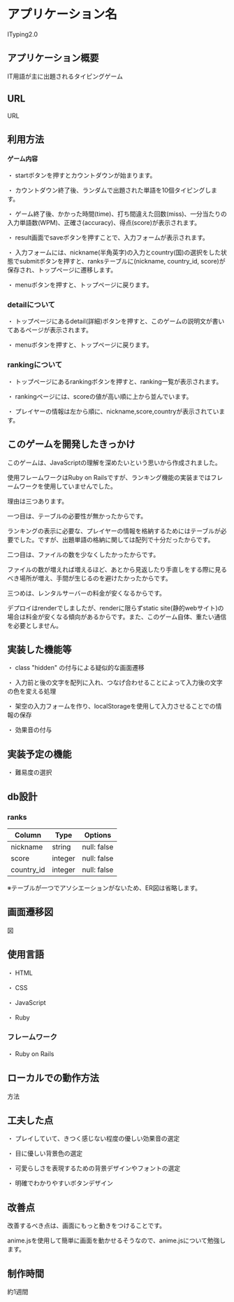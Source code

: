 
# アプリケーション名

ITyping2.0

## アプリケーション概要

IT用語が主に出題されるタイピングゲーム

## URL

URL

## 利用方法

#### ゲーム内容

・ startボタンを押すとカウントダウンが始まります。

・ カウントダウン終了後、ランダムで出題された単語を10個タイピングします。

・ ゲーム終了後、かかった時間(time)、打ち間違えた回数(miss)、一分当たりの入力単語数(WPM)、正確さ(accuracy)、得点(score)が表示されます。

・ result画面でsaveボタンを押すことで、入力フォームが表示されます。

・ 入力フォームには、nickname(半角英字)の入力とcountry(国)の選択をした状態でsubmitボタンを押すと、ranksテーブルに(nickname, country_id, score)が保存され、トップページに遷移します。

・ menuボタンを押すと、トップページに戻ります。

### detailについて

・ トップページにあるdetail(詳細)ボタンを押すと、このゲームの説明文が書いてあるページが表示されます。

・ menuボタンを押すと、トップページに戻ります。

### rankingについて

・ トップページにあるrankingボタンを押すと、ranking一覧が表示されます。

・ rankingページには、scoreの値が高い順に上から並んでいます。

・ プレイヤーの情報は左から順に、nickname,score,countryが表示されています。

## このゲームを開発したきっかけ

このゲームは、JavaScriptの理解を深めたいという思いから作成されました。

使用フレームワークはRuby on Railsですが、ランキング機能の実装まではフレームワークを使用していませんでした。

理由は三つあります。

一つ目は、テーブルの必要性が無かったからです。

ランキングの表示に必要な、プレイヤーの情報を格納するためにはテーブルが必要でした。ですが、出題単語の格納に関しては配列で十分だったからです。

二つ目は、ファイルの数を少なくしたかったからです。

ファイルの数が増えれば増えるほど、あとから見返したり手直しをする際に見るべき場所が増え、手間が生じるのを避けたかったからです。

三つめは、レンタルサーバーの料金が安くなるからです。

デプロイはrenderでしましたが、renderに限らずstatic site(静的webサイト)の場合は料金が安くなる傾向があるからです。また、このゲーム自体、重たい通信を必要としません。

## 実装した機能等

・ class "hidden" の付与による疑似的な画面遷移

・ 入力前と後の文字を配列に入れ、つなげ合わせることによって入力後の文字の色を変える処理

・ 架空の入力フォームを作り、localStorageを使用して入力させることでの情報の保存

・ 効果音の付与

## 実装予定の機能

・ 難易度の選択

## db設計

### ranks

| Column           | Type       | Options            |
| ---------------- | ---------- | ------------------ |
| nickname         | string     | null: false        |
| score            | integer    | null: false        |
| country_id       | integer    | null: false        |

※テーブルが一つでアソシエーションがないため、ER図は省略します。

## 画面遷移図

図

## 使用言語

・ HTML

・ CSS

・ JavaScript

・ Ruby

### フレームワーク

・ Ruby on Rails

## ローカルでの動作方法

方法

## 工夫した点

・ プレイしていて、きつく感じない程度の優しい効果音の選定

・ 目に優しい背景色の選定

・ 可愛らしさを表現するための背景デザインやフォントの選定

・ 明確でわかりやすいボタンデザイン

## 改善点

改善するべき点は、画面にもっと動きをつけることです。

anime.jsを使用して簡単に画面を動かせるそうなので、anime.jsについて勉強します。

## 制作時間

約1週間